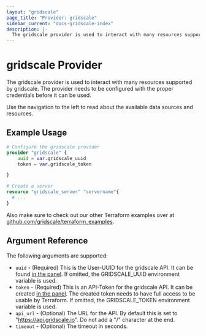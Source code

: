 ```yaml
---
layout: "gridscale"
page_title: "Provider: gridscale"
sidebar_current: "docs-gridscale-index"
description: |-
  The gridscale provider is used to interact with many resources supported by gridscale.
---
```


# gridscale Provider

The gridscale provider is used to interact with many resources supported by gridscale. The provider needs to be configured with the proper credentials before it can be used.

Use the navigation to the left to read about the available data sources and resources.

## Example Usage

```terraform
# Configure the gridscale provider
provider "gridscale" {
	uuid = var.gridscale_uuid
	token = var.gridscale_token

}

# Create a server
resource "gridscale_server" "servername"{
  # ...
}
```

Also make sure to check out our other Terraform examples over at [github.com/gridscale/terraform_examples](https://github.com/gridscale/terraform_examples).

## Argument Reference

The following arguments are supported:

* `uuid` - (Required) This is the User-UUID for the gridscale API. It can be found [in the panel](https://my.gridscale.io/APIs/). If omitted, the GRIDSCALE_UUID environment variable is used.
* `token` - (Required) This is an API-Token for the gridscale API. It can be created [in the panel](https://my.gridscale.io/APIs/). The created token needs to have full access to be usable by Terraform. If omitted, the GRIDSCALE_TOKEN environment variable is used.
* `api_url` - (Optional) The URL for the API. By default this is set to "https://api.gridscale.io". Do not add a "/" character at the end.
* `timeout` - (Optional) The timeout in seconds.
